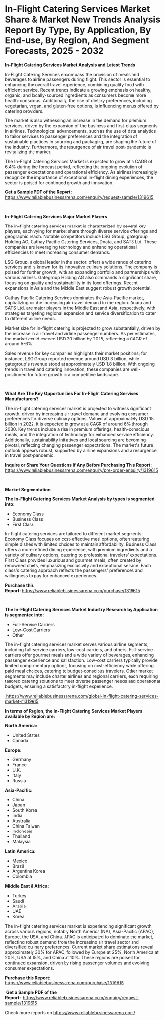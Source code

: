 <p><h1>In-Flight Catering Services Market Share & Market New Trends Analysis Report By Type, By Application, By End-use, By Region, And Segment Forecasts, 2025 - 2032</h1></p><p><strong>In-Flight Catering Services Market Analysis and Latest Trends</strong></p>
<p><p>In-Flight Catering Services encompass the provision of meals and beverages to airline passengers during flight. This sector is essential to enhancing the overall travel experience, combining quality food with efficient service. Recent trends indicate a growing emphasis on healthy, organic, and locally-sourced ingredients as consumers become more health-conscious. Additionally, the rise of dietary preferences, including vegetarian, vegan, and gluten-free options, is influencing menus offered by catering providers.</p><p>The market is also witnessing an increase in the demand for premium services, driven by the expansion of the business and first-class segments in airlines. Technological advancements, such as the use of data analytics to tailor services to passenger preferences and the integration of sustainable practices in sourcing and packaging, are shaping the future of the industry. Furthermore, the resurgence of air travel post-pandemic is revitalizing the market.</p><p>The In-Flight Catering Services Market is expected to grow at a CAGR of 6.4% during the forecast period, reflecting the ongoing evolution of passenger expectations and operational efficiency. As airlines increasingly recognize the importance of exceptional in-flight dining experiences, the sector is poised for continued growth and innovation.</p></p>
<p><strong>Get a Sample PDF of the Report:&nbsp;</strong> <a href="https://www.reliablebusinessarena.com/enquiry/request-sample/1319615?utm_campaign=2527&utm_medium=2&utm_source=Github&utm_content=ia&utm_term=29032025&utm_id=in-flight-catering-services">https://www.reliablebusinessarena.com/enquiry/request-sample/1319615</a></p>
<p>&nbsp;</p>
<p><strong>In-Flight Catering Services Major Market Players</strong></p>
<p><p>The in-flight catering services market is characterized by several key players, each vying for market share through diverse service offerings and geographic reach. Notable competitors include LSG Group, gategroup Holding AG, Cathay Pacific Catering Services, Dnata, and SATS Ltd. These companies are leveraging technology and enhancing operational efficiencies to meet increasing consumer demands.</p><p>LSG Group, a global leader in the sector, offers a wide range of catering services and is known for its innovative culinary solutions. The company is poised for further growth, with an expanding portfolio and partnerships with various airlines. Gategroup Holding AG also commands a significant share, focusing on quality and sustainability in its food offerings. Recent expansions in Asia and the Middle East suggest robust growth potential. </p><p>Cathay Pacific Catering Services dominates the Asia-Pacific market, capitalizing on the increasing air travel demand in the region. Dnata and SATS Ltd. are major players in the Middle East and Asia, respectively, with strategies targeting regional expansion and service diversification to cater to different airline needs.</p><p>Market size for in-flight catering is projected to grow substantially, driven by the increase in air travel and airline passenger numbers. As per estimates, the market could exceed USD 20 billion by 2025, reflecting a CAGR of around 5-6%.</p><p>Sales revenue for key companies highlights their market positions; for instance, LSG Group reported revenue around USD 3 billion, while gategroup's revenue stood at approximately USD 1.8 billion. With ongoing trends in travel and catering innovation, these companies are well-positioned for future growth in a competitive landscape.</p></p>
<p>&nbsp;</p>
<p><strong>What Are The Key Opportunities For In-Flight Catering Services Manufacturers?</strong></p>
<p><p>The in-flight catering services market is projected to witness significant growth, driven by increasing air travel demand and evolving consumer preferences for diverse culinary options. Valued at approximately USD 15 billion in 2022, it is expected to grow at a CAGR of around 6% through 2030. Key trends include a rise in premium offerings, health-conscious meals, and the integration of technology for enhanced service efficiency. Additionally, sustainability initiatives and local sourcing are becoming pivotal, reflecting changing passenger expectations. The market's future outlook appears robust, supported by airline expansions and a resurgence in travel post-pandemic.</p></p>
<p><strong>Inquire or Share Your Questions If Any Before Purchasing This Report:</strong> <a href="https://www.reliablebusinessarena.com/enquiry/pre-order-enquiry/1319615?utm_campaign=2527&utm_medium=2&utm_source=Github&utm_content=ia&utm_term=29032025&utm_id=in-flight-catering-services">https://www.reliablebusinessarena.com/enquiry/pre-order-enquiry/1319615</a></p>
<p>&nbsp;</p>
<p><strong>Market Segmentation</strong></p>
<p><strong>The In-Flight Catering Services Market Analysis by types is segmented into:</strong></p>
<p><ul><li>Economy Class</li><li>Business Class</li><li>First Class</li></ul></p>
<p><p>In-flight catering services are tailored to different market segments: Economy Class focuses on cost-effective meal options, often featuring simple dishes with limited choices to maintain affordability. Business Class offers a more refined dining experience, with premium ingredients and a variety of culinary options, catering to professional travelers’ expectations. First Class provides luxurious and gourmet meals, often created by renowned chefs, emphasizing exclusivity and exceptional service. Each class's catering approach reflects the passengers' preferences and willingness to pay for enhanced experiences.</p></p>
<p><strong>Purchase this Report:&nbsp;</strong><a href="https://www.reliablebusinessarena.com/purchase/1319615?utm_campaign=2527&utm_medium=2&utm_source=Github&utm_content=ia&utm_term=29032025&utm_id=in-flight-catering-services">https://www.reliablebusinessarena.com/purchase/1319615</a></p>
<p>&nbsp;</p>
<p><strong>The In-Flight Catering Services Market Industry Research by Application is segmented into:</strong></p>
<p><ul><li>Full-Service Carriers</li><li>Low-Cost Carriers</li><li>Other</li></ul></p>
<p><p>The in-flight catering services market serves various airline segments, including full-service carriers, low-cost carriers, and others. Full-service carriers offer gourmet meals and a wide variety of beverages, enhancing passenger experience and satisfaction. Low-cost carriers typically provide limited complimentary options, focusing on cost-efficiency while offering paid meal choices, catering to budget-conscious travelers. Other market segments may include charter airlines and regional carriers, each requiring tailored catering solutions to meet diverse passenger needs and operational budgets, ensuring a satisfactory in-flight experience.</p></p>
<p><a href="https://www.reliablebusinessarena.com/global-in-flight-catering-services-market-r1319615?utm_campaign=2527&utm_medium=2&utm_source=Github&utm_content=ia&utm_term=29032025&utm_id=in-flight-catering-services">&nbsp;https://www.reliablebusinessarena.com/global-in-flight-catering-services-market-r1319615</a></p>
<p><strong>In terms of Region, the In-Flight Catering Services Market Players available by Region are:</strong></p>
<p>
    <p> <strong> North America: </strong>
        <ul>
            <li>United States</li>
            <li>Canada</li>
        </ul>
        </p> 
    <p> <strong> Europe: </strong>
        <ul>
            <li>Germany</li>
            <li>France</li>
            <li>U.K.</li>
            <li>Italy</li>
            <li>Russia</li>
        </ul>
        </p> 
    <p> <strong> Asia-Pacific: </strong>
        <ul>
            <li>China</li>
            <li>Japan</li>
            <li>South Korea</li>
            <li>India</li>
            <li>Australia</li>
            <li>China Taiwan</li>
            <li>Indonesia</li>
            <li>Thailand</li>
            <li>Malaysia</li>
        </ul>
        </p> 
    <p> <strong> Latin America: </strong>
        <ul>
            <li>Mexico</li>
            <li>Brazil</li>
            <li>Argentina Korea</li>
            <li>Colombia</li>
        </ul>
        </p> 
    <p> <strong> Middle East & Africa: </strong>
        <ul>
            <li>Turkey</li>
            <li>Saudi</li>
            <li>Arabia</li>
            <li>UAE</li>
            <li>Korea</li>
        </ul>
    </p>
    </p>
<p><p>The in-flight catering services market is experiencing significant growth across various regions, notably North America (NA), Asia-Pacific (APAC), Europe, the USA, and China. APAC is anticipated to dominate the market, reflecting robust demand from the increasing air travel sector and diversified culinary preferences. Current market share estimations reveal approximately 30% for APAC, followed by Europe at 25%, North America at 20%, USA at 15%, and China at 10%. These regions are poised for continued expansion, driven by rising passenger volumes and evolving consumer expectations.</p></p>
<p><strong>Purchase this Report: </strong><a href="https://www.reliablebusinessarena.com/purchase/1319615?utm_campaign=2527&utm_medium=2&utm_source=Github&utm_content=ia&utm_term=29032025&utm_id=in-flight-catering-services">https://www.reliablebusinessarena.com/purchase/1319615</a></p>
<p>&nbsp;<strong>Get a Sample PDF of the Report:&nbsp;&nbsp;</strong><a href="https://www.reliablebusinessarena.com/enquiry/request-sample/1319615?utm_campaign=2527&utm_medium=2&utm_source=Github&utm_content=ia&utm_term=29032025&utm_id=in-flight-catering-services">https://www.reliablebusinessarena.com/enquiry/request-sample/1319615</a></p>
<p><strong></strong></p>
<p>Check more reports on <a href="https://www.reliablebusinessarena.com/?utm_campaign=2527&utm_medium=2&utm_source=Github&utm_content=ia&utm_term=29032025&utm_id=in-flight-catering-services">https://www.reliablebusinessarena.com/</a></p>